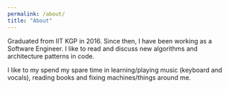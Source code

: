 ```yaml
---
permalink: /about/
title: "About"
---
```


Graduated from IIT KGP in 2016. Since then, I have been working as a Software Engineer. I like to read and discuss new algorithms and architecture patterns in code.

I like to my spend my spare time in learning/playing music (keyboard and vocals), reading books and fixing machines/things around me.